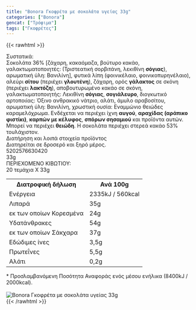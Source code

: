 ```yaml
---
title: "Bonora Γκοφρέτα με σοκολάτα υγείας 33g"
categories: ["Bonora"]
gencat: ["Τρόφιμα"]
tags: ["Γκοφρέτες"]
---
```

{{< rawhtml >}}

<div class="sload72"><div class="product"><div id="sistatika">Συστατικά:</div><div class="alltext">Σοκολάτα 36% [ζάχαρη, κακαόμαζα, βούτυρο κακάο, γαλακτωματοποιητές: (Τριστεατική σορβιτάνη, λεκιθίνη <b>σόγιας</b>), αρωματική ύλη: Βανιλίνη], φυτικά λίπη (φοινικέλαιο, φοινικοπυρηνέλαιο), αλεύρι <b>σίτου</b> (περιέχει <b>γλουτένη</b>), ζάχαρη, ορός <b>γάλακτος</b> σε σκόνη (περιέχει <b>λακτόζη</b>), αποβουτυρωμένο κακάο σε σκόνη, γαλακτωματοποιητής: Λεκιθίνη <b>σόγιας</b>, <b>σογιάλευρο</b>, διογκωτικό αρτοποιίας: Όξινο ανθρακικό νάτριο, αλάτι, άμυλο αραβοσίτου, αρωματική ύλη: Βανιλίνη, χρωστική ουσία: Εναμμώνιο θειώδες καραμελόχρωμα. Ενδέχεται να περιέχει ίχνη <b>αυγού</b>, <b>αραχίδας (αράπικο φιστίκι)</b>, <b>καρπών με κέλυφος</b>, <b>σπόρων σησαμιού</b> και προϊόντα αυτών. Μπορεί να περιέχει <b>θειώδη</b>. Η σοκολάτα περιέχει στερεά κακάο 53% τουλάχιστον.</div><div id="loipa">Διατήρηση και λοιπά στοιχεία προϊόντος</div><div class="alltext">Διατηρείται σε δροσερό και ξηρό μέρος.</div><div id="barcode"><div id="barimage1"></div><span id="bartext">5202576630420</span></div><div id="varos"><div id="varosimage1"></div><span id="varostext">33g</span></div><div id="kivotio">ΠΕΡΙΕΧΟΜΕΝΟ ΚΙΒΩΤΙΟΥ:<br>20 τεμάχια Χ 33g</div><div class="tabout"><table id="diatable"><tbody><tr><th>Διατροφική δήλωση</th><th>Ανά 100g</th></tr><tr><td class="texr2">Ενέργεια</td><td class="texr">2335kJ / 560kcal</td></tr><tr><td class="texr2">Λιπαρά</td><td class="texr">35g</td></tr><tr><td class="gray">εκ των οποίων Κορεσµένα</td><td class="gray2">24g</td></tr><tr><td class="texr2">Yδατάνθρακες</td><td class="texr">54g</td></tr><tr><td class="gray">εκ των οποίων Σάκχαρα</td><td class="gray2">37g</td></tr><tr><td class="texr2">Eδώδιμες ίνες</td><td class="texr">3,5g</td></tr><tr><td class="texr2">Πρωτεΐνες</td><td class="texr">5,5g</td></tr><tr><td class="texr2">Αλάτι</td><td class="texr">0,2g</td></tr></tbody></table></div><div class="alltext">* Προσλαμβανόμενη Ποσότητα Αναφοράς ενός μέσου ενήλικα (8400kJ / 2000kcal).</div><br><div class="pimg"><img alt="Bonora Γκοφρέτα με σοκολάτα υγείας 33g" title="Bonora Γκοφρέτα με σοκολάτα υγείας 33g" src="/media/images/bonora-gkofreta-me-sokolata-ygeias-33g.jpg"></div></div></div>
{{< /rawhtml >}}



